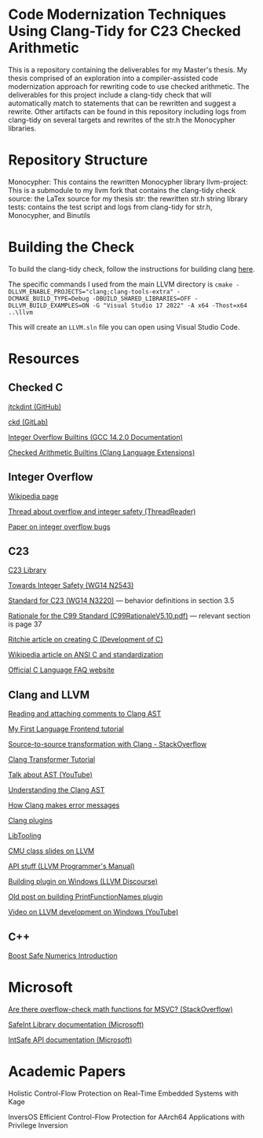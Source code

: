# Code Modernization Techniques Using Clang-Tidy for C23 Checked Arithmetic

This is a repository containing the deliverables for my Master's thesis. My thesis comprised of an exploration into a compiler-assisted
code modernization approach for rewriting code to use checked arithmetic. The deliverables for this project include a clang-tidy check
that will automatically match to statements that can be rewritten and suggest a rewrite. Other artifacts can be found in this repository including
logs from clang-tidy on several targets and rewrites of the str.h the Monocypher libraries.

# Repository Structure
Monocypher: This contains the rewritten Monocypher library
llvm-project: This is a submodule to my llvm fork that contains the clang-tidy check
source: the LaTex source for my thesis
str: the rewritten str.h string library
tests: contains the test script and logs from clang-tidy for str.h, Monocypher, and Binutils

# Building the Check

To build the clang-tidy check, follow the instructions for building clang [here](https://clang.llvm.org/extra/clang-tidy/Contributing.html).

The specific commands I used from the main LLVM directory is `cmake -DLLVM_ENABLE_PROJECTS="clang;clang-tools-extra" -DCMAKE_BUILD_TYPE=Debug -DBUILD_SHARED_LIBRARIES=OFF -DLLVM_BUILD_EXAMPLES=ON -G "Visual Studio 17 2022" -A x64 -Thost=x64 ..\llvm`

This will create an `LLVM.sln` file you can open using Visual Studio Code.

# Resources
## Checked C
[jtckdint (GitHub)](https://github.com/jart/jtckdint)

[ckd (GitLab)](https://gitlab.com/Kamcuk/ckd)

[Integer Overflow Builtins (GCC 14.2.0 Documentation)](https://gcc.gnu.org/onlinedocs/gcc-14.2.0/gcc/Integer-Overflow-Builtins.html)

[Checked Arithmetic Builtins (Clang Language Extensions)](https://clang.llvm.org/docs/LanguageExtensions.html#checked-arithmetic-builtins)



## Integer Overflow
[Wikipedia page](https://en.wikipedia.org/wiki/Integer_overflow)

[Thread about overflow and integer safety (ThreadReader)](https://threadreaderapp.com/thread/1799457232607985698.html)

[Paper on integer overflow bugs](https://users.cs.utah.edu/~regehr/papers/overflow12.pdf)

## C23
[C23 Library](https://gustedt.gitlabpages.inria.fr/c23-library/)

[Towards Integer Safety (WG14 N2543)](https://www.open-std.org/jtc1/sc22/wg14/www/docs/n2543.pdf)

[Standard for C23 (WG14 N3220)](https://www.open-std.org/jtc1/sc22/wg14/www/docs/n3220.pdf) — behavior definitions in section 3.5

[Rationale for the C99 Standard (C99RationaleV5.10.pdf)](https://www.open-std.org/jtc1/sc22/wg14/www/C99RationaleV5.10.pdf) — relevant section is page 37

[Ritchie article on creating C (Development of C)](https://archive.org/details/DevelopmentOfC/page/6/mode/2up)

[Wikipedia article on ANSI C and standardization](https://en.wikipedia.org/wiki/ANSI_C#:~:text=ANSI%20C%2C%20ISO%20C%2C%20and%20Standard%20C,as%20doing%20so%20helps%20portability%20between%20compilers.)

[Official C Language FAQ website](https://www.c-language.org/faq)


## Clang and LLVM
[Reading and attaching comments to Clang AST](https://discourse.llvm.org/t/reading-and-attaching-comments-to-clang-ast/47796)

[My First Language Frontend tutorial](https://llvm.org/docs/tutorial/MyFirstLanguageFrontend/)

[Source-to-source transformation with Clang - StackOverflow](https://stackoverflow.com/questions/46692246/source-to-source-transformation-with-clang-state-of-the-art)

[Clang Transformer Tutorial](https://clang.llvm.org/docs/ClangTransformerTutorial.html)

[Talk about AST (YouTube)](https://www.youtube.com/watch?v=VqCkCDFLSsc)

[Understanding the Clang AST](https://jonasdevlieghere.com/post/understanding-the-clang-ast/)

[How Clang makes error messages](https://clang.llvm.org/diagnostics.html)

[Clang plugins](https://clang.llvm.org/docs/ClangPlugins.html)

[LibTooling](https://clang.llvm.org/docs/LibTooling.html)

[CMU class slides on LLVM](https://www.cs.cmu.edu/afs/cs/academic/class/15745-s15/public/lectures/L6-LLVM2-1up.pdf)

[API stuff (LLVM Programmer's Manual)](https://llvm.org/docs/ProgrammersManual.html#the-isa-cast-and-dyn-cast-templates)

[Building plugin on Windows (LLVM Discourse)](https://discourse.llvm.org/t/clang-wont-run-example-plugins-on-windows/57231/2)

[Old post on building PrintFunctionNames plugin](https://discourse.llvm.org/t/building-the-example-plugin-printfunctionnames/53604)

[Video on LLVM development on Windows (YouTube)](https://www.youtube.com/watch?v=zlD2MpU7XIw)

## C++
[Boost Safe Numerics Introduction](https://www.boost.org/doc/libs/1_76_0/libs/safe_numerics/doc/html/introduction.html)

# Microsoft
[Are there overflow-check math functions for MSVC? (StackOverflow)](https://stackoverflow.com/questions/69565333/are-there-overflow-check-math-functions-for-msvc)

[SafeInt Library documentation (Microsoft)](https://learn.microsoft.com/en-us/cpp/safeint/safeint-library?view=msvc-170)

[IntSafe API documentation (Microsoft)](https://learn.microsoft.com/en-us/windows/win32/api/intsafe/)

# Academic Papers
Holistic Control-Flow Protection on Real-Time Embedded Systems with Kage

InversOS Efficient Control-Flow Protection for AArch64 Applications with Privilege Inversion

